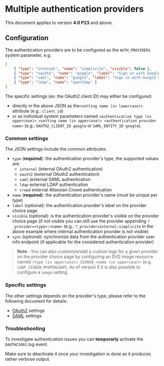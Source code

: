 Multiple authentication providers
=================================

This document applies to version **4.0 P23** and above.

<h2 id="config">Configuration</h2>

The authentication providers are to be configured as the `AUTH_PROVIDERS` system parameter, e.g.

```json
[
	{ "type": "internal", "name": "simplicite", "visible": false },
	{ "type": "oauth2", "name": "google", "label": "Sign in with Google OAuth2 IdP", "sync": true, "client_id": "<my client ID>", "client_secret": "<my client secret>" },
	{ "type": "saml", "name": "google", "label": "Sign in with Google SAML IdP", "sync": true }
	{ "type": "ldap", "name": "openldap" }
]
```

The specific settings (ex: the OAuth2 client ID) may either be configured:

- directly in the above JSON as the`<setting name (in lowercase)>` attribute (e.g.: `client_id`)
- or as individual system parameters named `<authentication type (in uppercase)>_<setting name (in uppercase)> <authentication provider name>`
  (e.g.: `OAUTH2_CLIENT_ID google` or `SAML_ENTITY_ID google`).

<h3 id="common">Common settings</h3>

The JSON settings include the common attributes:

- `type` (**required**): the authentication provider's type, the supported values are:
	- `internal` (internal OAuth2 authentication)
	- `oauth2` (external OAuth2 authentication)
	- `saml` (external SAML authentication
	- `ldap` external LDAP authentication
	- `crowd` external Atlassian Crowd authentication
- `name` (**required**): the authentication provider's name (must be unique per type)
- `label` (optional): the authentication provider's label on the provider choice page
- `visible` (optional): is the authentication provider's visible on the provider choice page
  (if not visible you can still use the provider appending `?_provider=<type>:<name>`
  (e.g.: `?_provider=internal:simplicite` in the above example where internal authentication provider is not visible)
- `sync` (optional): synchronize data from the authentication provider user info endpoint (if applicable for the considered authentication provider)

> **Note** : You can also customize/add a custom logo for a given provider on the provider choice page by configuring
> an SVG image resource named `<type (in uppercase)>_SIGNIN_<name (in uppercase)>` (e.g. `LDAP_SIGNIN_MYOPENLDAP`).
> As of version 5 it is also possible to configure a `image` setting.

<h3 id="specific">Specific settings</h3>

The other settings depends on the provider's type, please refer to the following document for details:

- [OAuth2](/lesson/docs/authentication/tomcat-oauth2) settings
- [SAML](/lesson/docs/authentication/tomcat-saml) settings

<h3 id="troubleshooting">Troubleshooting</h3>

To investigate authentication issues you can **temporarly** activate the `DAUTHCS001` log event.

Make sure to déactivate it once your investigation is done as it produces rather verbose output.
